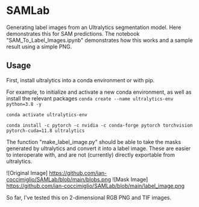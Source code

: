# SAMLab
Generating label images from an Ultralytics segmentation model. Here demonstrates this for SAM predictions. The notebook "SAM\_To\_Label\_Images.ipynb" demonstrates how this works and a sample result using a simple PNG.

## Usage 
First, install ultralytics into a conda environment or with pip.

For example, to initialize and activate a new conda environment, as well as install the relevant packages
`conda create --name ultralytics-env python=3.8 -y`

`conda activate ultralytics-env`

`conda install -c pytorch -c nvidia -c conda-forge pytorch torchvision pytorch-cuda=11.8 ultralytics`

The function "make\_label\_image.py" should be able to take the masks generated by ultralytics and convert it into a label image. These are easier to interoperate with, and are not (currently) directly exportable from ultralytics.

![Original Image] https://github.com/ian-coccimiglio/SAMLab/blob/main/blobs.png
![Mask Image] https://github.com/ian-coccimiglio/SAMLab/blob/main/label_image.png

So far, I've tested this on 2-dimensional RGB PNG and TIF images.
